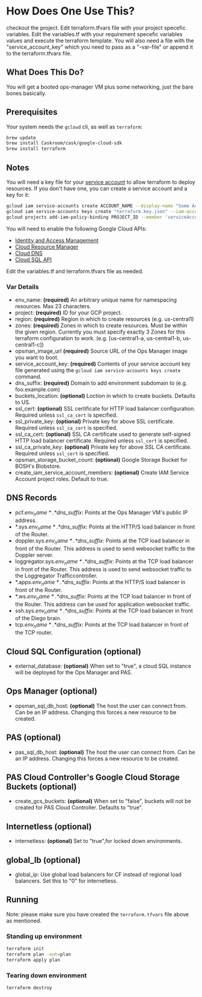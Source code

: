 # How Does One Use This?

checkout the project. Edit terraform.tfvars file with your project specefic variables. Edit the variables.tf with your requirement specefic variables values and execute the terraform template. You will also need a file with the "service_account_key" which you need to pass as a "-var-file" or append it to the terraform.tfvars file.

## What Does This Do?

You will get a booted ops-manager VM plus some networking, just the bare bones basically.

## Prerequisites

Your system needs the `gcloud` cli, as well as `terraform`:

```bash
brew update
brew install Caskroom/cask/google-cloud-sdk
brew install terraform
```

## Notes

You will need a key file for your [service account](https://cloud.google.com/iam/docs/service-accounts)
to allow terraform to deploy resources. If you don't have one, you can create a service account and a key for it:

```bash
gcloud iam service-accounts create ACCOUNT_NAME --display-name "Some Account Name"
gcloud iam service-accounts keys create "terraform.key.json" --iam-account "ACCOUNT_NAME@PROJECT_ID.iam.gserviceaccount.com"
gcloud projects add-iam-policy-binding PROJECT_ID --member 'serviceAccount:ACCOUNT_NAME@PROJECT_ID.iam.gserviceaccount.com' --role 'roles/owner'
```

You will need to enable the following Google Cloud APIs:
- [Identity and Access Management](https://console.developers.google.com/apis/api/iam.googleapis.com)
- [Cloud Resource Manager](https://console.developers.google.com/apis/api/cloudresourcemanager.googleapis.com/)
- [Cloud DNS](https://console.developers.google.com/apis/api/dns/overview)
- [Cloud SQL API](https://console.developers.google.com/apis/api/sqladmin/overview)

Edit the variables.tf and terraform.tfvars file as needed.

### Var Details
- env\_name: **(required)** An arbitrary unique name for namespacing resources. Max 23 characters.
- project: **(required)** ID for your GCP project.
- region: **(required)** Region in which to create resources (e.g. us-central1)
- zones: **(required)** Zones in which to create resources. Must be within the given region. Currently you must specify exactly 3 Zones for this terraform configuration to work. (e.g. [us-central1-a, us-central1-b, us-central1-c])
- opsman\_image\_url **(required)** Source URL of the Ops Manager image you want to boot.
- service\_account\_key: **(required)** Contents of your service account key file generated using the `gcloud iam service-accounts keys create` command.
- dns\_suffix: **(required)** Domain to add environment subdomain to (e.g. foo.example.com)
- buckets\_location: **(optional)** Loction in which to create buckets. Defaults to US.
- ssl\_cert: **(optional)** SSL certificate for HTTP load balancer configuration. Required unless `ssl_ca_cert` is specified.
- ssl\_private\_key: **(optional)** Private key for above SSL certificate. Required unless `ssl_ca_cert` is specified.
- ssl\_ca\_cert: **(optional)** SSL CA certificate used to generate self-signed HTTP load balancer certificate. Required unless `ssl_cert` is specified.
- ssl\_ca\_private\_key: **(optional)** Private key for above SSL CA certificate. Required unless `ssl_cert` is specified.
- opsman\_storage\_bucket\_count: **(optional)** Google Storage Bucket for BOSH's Blobstore.
- create\_iam\_service\_account\_members: **(optional)** Create IAM Service Account project roles. Default to true.

## DNS Records
- pcf.*$env_name*.*$dns_suffix*: Points at the Ops Manager VM's public IP address.
- \*.sys.*$env_name*.*$dns_suffix*: Points at the HTTP/S load balancer in front of the Router.
- doppler.sys.*$env_name*.*$dns_suffix*: Points at the TCP load balancer in front of the Router. This address is used to send websocket traffic to the Doppler server.
- loggregator.sys.*$env_name*.*$dns_suffix*: Points at the TCP load balancer in front of the Router. This address is used to send websocket traffic to the Loggregator Trafficcontroller.
- \*.apps.*$env_name*.*$dns_suffix*: Points at the HTTP/S load balancer in front of the Router.
- \*.ws.*$env_name*.*$dns_suffix*: Points at the TCP load balancer in front of the Router. This address can be used for application websocket traffic.
- ssh.sys.*$env_name*.*$dns_suffix*: Points at the TCP load balancer in front of the Diego brain.
- tcp.*$env_name*.*$dns_suffix*: Points at the TCP load balancer in front of the TCP router.

## Cloud SQL Configuration (optional)
- external\_database: **(optional)** When set to "true", a cloud SQL instance will be deployed for the Ops Manager and PAS.

## Ops Manager (optional)
- opsman\_sql\_db\_host: **(optional)** The host the user can connect from. Can be an IP address. Changing this forces a new resource to be created.

## PAS (optional)
- pas\_sql\_db\_host: **(optional)** The host the user can connect from. Can be an IP address. Changing this forces a new resource to be created.

## PAS Cloud Controller's Google Cloud Storage Buckets (optional)
- create\_gcs\_buckets: **(optional)** When set to "false", buckets will not be created for PAS Cloud Controller. Defaults to "true".

## Internetless (optional)
- internetless: **(optional)** Set to "true",for locked down environments.

## global_lb (optional)
- global_ip: Use global load balancers for CF instead of regional load balancers. Set this to "0" for internetless.

## Running

Note: please make sure you have created the `terraform.tfvars` file above as mentioned.

### Standing up environment

```bash
terraform init
terraform plan -out=plan
terraform apply plan
```

### Tearing down environment

```bash
terraform destroy
```
